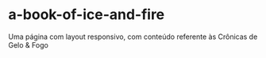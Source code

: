 # a-book-of-ice-and-fire
 Uma página com layout responsivo, com conteúdo referente às Crônicas de Gelo & Fogo
